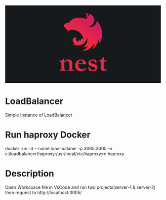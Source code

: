 ![Product Name Screen Shot][nestjs-logo]

# LoadBalancer
Simple Instance of LoadBalancer

# Run haproxy Docker
docker run -d --name load-balaner -p 3005:3005 -v c:\loadbalancer\haproxy:/usr/local/etc/haproxy:ro haproxy

# Description
Open Workspace file in VsCode and run two projects(server-1 & server-2)
then request to http://localhost:3005/



<!-- MARKDOWN LINKS & IMAGES -->
[nestjs-logo]: nestjs-logo.png
